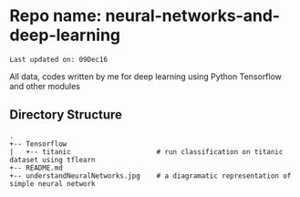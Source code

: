 # Repo name: neural-networks-and-deep-learning
```
Last updated on: 09Dec16
```
All data, codes written by me for deep learning using Python Tensorflow and other modules

## Directory Structure
```
.
+-- Tensorflow
|   +-- titanic                     # run classification on titanic dataset using tflearn
+-- README.md
+-- understandNeuralNetworks.jpg    # a diagramatic representation of simple neural network
```
